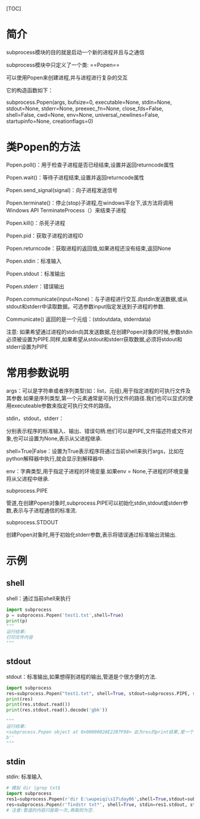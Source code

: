 [TOC]

# 简介

subprocess模块的目的就是启动一个新的进程并且与之通信

subprocess模块中只定义了一个类: ==Popen==

可以使用Popen来创建进程,并与进程进行复杂的交互

它的构造函数如下：

subprocess.Popen(args, bufsize=0, executable=None, stdin=None, stdout=None, stderr=None, preexec_fn=None, close_fds=False, shell=False, cwd=None, env=None, universal_newlines=False, startupinfo=None, creationflags=0)

# 类Popen的方法

Popen.poll()：用于检查子进程是否已经结束,设置并返回returncode属性

Popen.wait()：等待子进程结束,设置并返回returncode属性

Popen.send_signal(signal)：向子进程发送信号

Popen.terminate()：停止(stop)子进程,在windows平台下,该方法将调用Windows API TerminateProcess（）来结束子进程

Popen.kill()：杀死子进程

Popen.pid：获取子进程的进程ID

Popen.returncode：获取进程的返回值,如果进程还没有结束,返回None

Popen.stdin：标准输入

Popen.stdout：标准输出

Popen.stderr：错误输出

Popen.communicate(input=None)：与子进程进行交互.向stdin发送数据,或从stdout和stderr中读取数据。可选参数input指定发送到子进程的参数.

Communicate() 返回的是一个元组：(stdoutdata, stderrdata)

注意: 如果希望通过进程的stdin向其发送数据,在创建Popen对象的时候,参数stdin必须被设置为PIPE.同样,如果希望从stdout和stderr获取数据,必须将stdout和stderr设置为PIPE

# 常用参数说明

args：可以是字符串或者序列类型(如：list，元组),用于指定进程的可执行文件及其参数.如果是序列类型,第一个元素通常是可执行文件的路径.我们也可以显式的使用executeable参数来指定可执行文件的路径。

stdin，stdout，stderr：

分别表示程序的标准输入、输出、错误句柄.他们可以是PIPE,文件描述符或文件对象,也可以设置为None,表示从父进程继承.

shell=True|False：设置为True表示程序将通过当前shell来执行args，比如在python解释器中执行,就会显示到解释器中.

env：字典类型,用于指定子进程的环境变量.如果env = None,子进程的环境变量将从父进程中继承.

subprocess.PIPE

管道,在创建Popen对象时,subprocess.PIPE可以初始化stdin,stdout或stderr参数,表示与子进程通信的标准流.

subprocess.STDOUT

创建Popen对象时,用于初始化stderr参数,表示将错误通过标准输出流输出.

# 示例

## shell

shell：通过当前shell来执行

```python
import subprocess
p = subprocess.Popen('test1.txt',shell=True)
print(p)
"""
运行结果:
打印文件内容
"""
```



## stdout

stdout：标准输出,如果想得到进程的输出,管道是个很方便的方法.

```python
import subprocess
res=subprocess.Popen("test1.txt", shell=True, stdout=subprocess.PIPE, stderr=subprocess.PIPE)
print(res)
print(res.stdout.read())
print(res.stdout.read().decode('gbk'))

"""
运行结果:
<subprocess.Popen object at 0x0000002AE22B7F98> 此为res的print结果,是一个对象地址
b''
"""
```



## stdin

stdin: 标准输入

```python
# 模拟 dir |grep txt$
import subprocess
res1=subprocess.Popen(r'dir E:\wupeiqi\s17\day06',shell=True,stdout=subprocess.PIPE)
res=subprocess.Popen(r'findstr txt*', shell=True, stdin=res1.stdout, stderr=subprocess.PIPE, stdout=subprocess.PIPE)
# 注意:管道的内容只能取一次,再取则为空.
```

